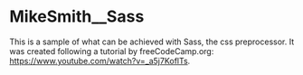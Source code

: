# MikeSmith__Sass

This is a sample of what can be achieved with Sass, the css preprocessor. It was created following a tutorial by freeCodeCamp.org: https://www.youtube.com/watch?v=_a5j7KoflTs.
